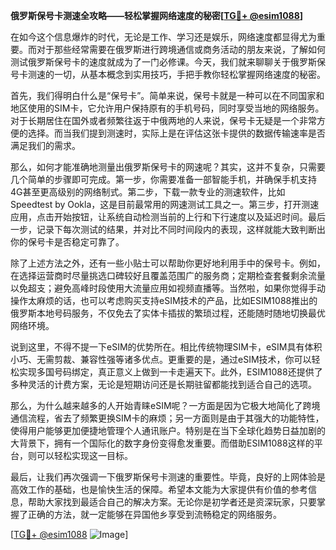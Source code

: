 **俄罗斯保号卡测速全攻略——轻松掌握网络速度的秘密[[TG💪+ @esim1088](https://t.me/s/esim1088)]**

在如今这个信息爆炸的时代，无论是工作、学习还是娱乐，网络速度都显得尤为重要。而对于那些经常需要在俄罗斯进行跨境通信或商务活动的朋友来说，了解如何测试俄罗斯保号卡的速度就成为了一门必修课。今天，我们就来聊聊关于俄罗斯保号卡测速的一切，从基本概念到实用技巧，手把手教你轻松掌握网络速度的秘密。

首先，我们得明白什么是“保号卡”。简单来说，保号卡就是一种可以在不同国家和地区使用的SIM卡，它允许用户保持原有的手机号码，同时享受当地的网络服务。对于长期居住在国外或者频繁往返于中俄两地的人来说，保号卡无疑是一个非常方便的选择。而当我们提到测速时，实际上是在评估这张卡提供的数据传输速率是否满足我们的需求。

那么，如何才能准确地测量出俄罗斯保号卡的网速呢？其实，这并不复杂，只需要几个简单的步骤即可完成。第一步，你需要准备一部智能手机，并确保手机支持4G甚至更高级别的网络制式。第二步，下载一款专业的测速软件，比如Speedtest by Ookla，这是目前最常用的网速测试工具之一。第三步，打开测速应用，点击开始按钮，让系统自动检测当前的上行和下行速度以及延迟时间。最后一步，记录下每次测试的结果，并对比不同时间段内的表现，这样就能大致判断出你的保号卡是否稳定可靠了。

除了上述方法之外，还有一些小贴士可以帮助你更好地利用手中的保号卡。例如，在选择运营商时尽量挑选口碑较好且覆盖范围广的服务商；定期检查套餐剩余流量以免超支；避免高峰时段使用大流量应用如视频直播等。当然啦，如果你觉得手动操作太麻烦的话，也可以考虑购买支持eSIM技术的产品，比如ESIM1088推出的俄罗斯本地号码服务，不仅免去了实体卡插拔的繁琐过程，还能随时随地切换最优网络环境。

说到这里，不得不提一下eSIM的优势所在。相比传统物理SIM卡，eSIM具有体积小巧、无需剪裁、兼容性强等诸多优点。更重要的是，通过eSIM技术，你可以轻松实现多国号码绑定，真正意义上做到一卡走遍天下。此外，ESIM1088还提供了多种灵活的计费方案，无论是短期访问还是长期驻留都能找到适合自己的选项。

那么，为什么越来越多的人开始青睐eSIM呢？一方面是因为它极大地简化了跨境通信流程，省去了频繁更换SIM卡的麻烦；另一方面则是由于其强大的功能特性，使得用户能够更加便捷地管理个人通讯账户。特别是在当下全球化趋势日益加剧的大背景下，拥有一个国际化的数字身份变得愈发重要。而借助ESIM1088这样的平台，则可以轻松实现这一目标。

最后，让我们再次强调一下俄罗斯保号卡测速的重要性。毕竟，良好的上网体验是高效工作的基础，也是愉快生活的保障。希望本文能为大家提供有价值的参考信息，帮助大家找到最适合自己的解决方案。无论你是初学者还是资深玩家，只要掌握了正确的方法，就一定能够在异国他乡享受到流畅稳定的网络服务。

[[TG💪+ @esim1088](https://t.me/s/esim1088) ![Image](https://i.postimg.cc/4NQfJmqS/Snipaste-2025-05-13-00-14-12.png)]